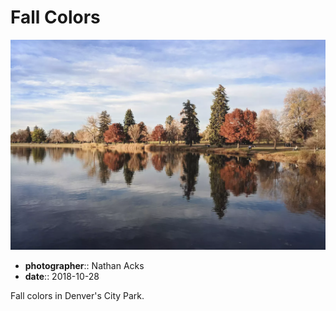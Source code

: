 # Fall Colors

![The view across a city lake](assets/2018-10-28-fall-colors.webp)

* **photographer**:: Nathan Acks
* **date**:: 2018-10-28

Fall colors in Denver's City Park.
